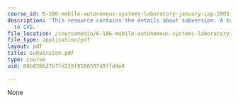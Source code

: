 ```yaml
---
course_id: 6-186-mobile-autonomous-systems-laboratory-january-iap-2005
description: 'This resource contains the details about subversion: A tool similar
  to CVS.'
file_location: /coursemedia/6-186-mobile-autonomous-systems-laboratory-january-iap-2005/08b826627b7fd220f8186507d5ffd4e8_subversion.pdf
file_type: application/pdf
layout: pdf
title: subversion.pdf
type: course
uid: 08b826627b7fd220f8186507d5ffd4e8

---
```

None